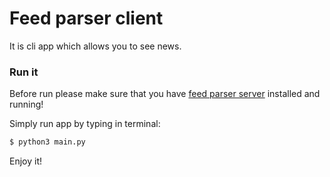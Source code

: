 # Feed parser client
It is cli app which allows you to see news. 

### Run it

Before run please make sure that you have [feed parser server](https://github.com/alexdyagel/news_parser_server) installed and running!

Simply run app by typing in terminal:
```sh
$ python3 main.py
```


Enjoy it!